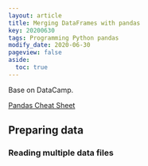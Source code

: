 ```yaml
---
layout: article
title: Merging DataFrames with pandas
key: 20200630
tags: Programming Python pandas
modify_date: 2020-06-30
pageview: false
aside:
  toc: true
---
```


Base on DataCamp.

<!--more-->

[Pandas Cheat Sheet](https://datacamp-community-prod.s3.amazonaws.com/9f0f2ae1-8bd8-4302-a67b-e17f3059d9e8)

## Preparing data

### Reading multiple data files
